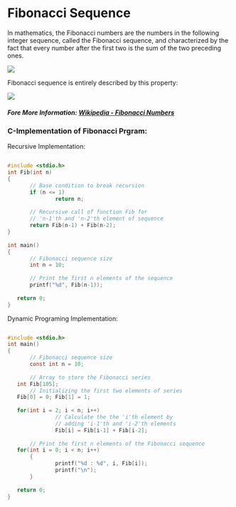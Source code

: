 # Fibonacci Sequence

In mathematics, the Fibonacci numbers are the numbers in the following integer sequence, called the Fibonacci sequence, and characterized by the fact that every number after the first two is the sum of the two preceding ones.

![](https://wikimedia.org/api/rest_v1/media/math/render/svg/d9941f4184ea7677a056402b98d8b741af937f80)

Fibonacci sequence is entirely described by this property:

![](https://wikimedia.org/api/rest_v1/media/math/render/svg/0fff1a1716fcc169546079870357f92757ade5fa)

##### Fore More Information: [Wikipedia - Fibonacci Numbers](https://en.wikipedia.org/wiki/Fibonacci_number)

### C-Implementation of Fibonacci Prgram:

 Recursive Implementation:
 
 ```c
 
 #include <stdio.h>
 int Fib(int n) 
{ 
        // Base condition to break recursion
        if (n <= 1) 
                return n;
        
        // Recursive call of function Fib for
        // 'n-1'th and 'n-2'th element of sequence
        return Fib(n-1) + Fib(n-2); 
}
  
int main() 
{ 
        // Fibonacci sequence size
        int n = 10;
        
        // Print the first n elements of the sequence
        printf("%d", Fib(n-1)); 
        
    return 0; 
}

 ```
 
 Dynamic Programing Implementation:
 
 ```c
 
 #include <stdio.h>
 int main()
{
        // Fibonacci sequence size
        const int n = 10;
        
        // Array to store the Fibonacci series
	int Fib[105];
        // Initializing the first two elements of series
	Fib[0] = 0; Fib[1] = 1;
        
	for(int i = 2; i < n; i++)
                // Calculate the the 'i'th element by 
                // adding 'i-1'th and 'i-2'th elements
                Fib[i] = Fib[i-1] + Fib[i-2];
        
        // Print the first n elements of the Fibonacci sequence
	for(int i = 0; i < n; i++)
        {
                printf("%d : %d", i, Fib[i]);
                printf("\n");
        }
	
    return 0;
}

 ```
